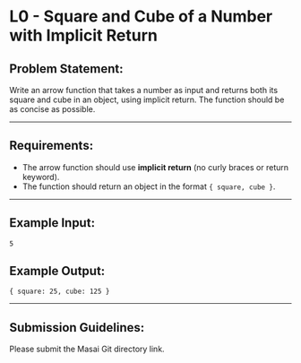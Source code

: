 # L0 - Square and Cube of a Number with Implicit Return

## Problem Statement:
Write an arrow function that takes a number as input and returns both its square and cube in an object, using implicit return. The function should be as concise as possible.

---

## Requirements:
- The arrow function should use **implicit return** (no curly braces or return keyword).
- The function should return an object in the format `{ square, cube }`.

---

## Example Input:
```
5
```

## Example Output:
```
{ square: 25, cube: 125 }
```

---

## Submission Guidelines:
Please submit the Masai Git directory link.
